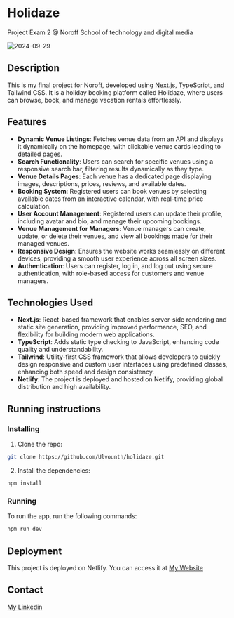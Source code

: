 <h1>Holidaze</h1>
<p>Project Exam 2 @ Noroff School of technology and digital media</p>

![2024-09-29](https://github.com/user-attachments/assets/ed68cb9b-c4ce-4c5e-a770-67083d7623d3)


## Description

This is my final project for Noroff, developed using Next.js, TypeScript, and Tailwind CSS. It is a holiday booking platform called Holidaze, where users can browse, book, and manage vacation rentals effortlessly.

## Features

- **Dynamic Venue Listings**: Fetches venue data from an API and displays it dynamically on the homepage, with clickable venue cards leading to detailed pages.
- **Search Functionality**: Users can search for specific venues using a responsive search bar, filtering results dynamically as they type.
- **Venue Details Pages**: Each venue has a dedicated page displaying images, descriptions, prices, reviews, and available dates.
- **Booking System**: Registered users can book venues by selecting available dates from an interactive calendar, with real-time price calculation.
- **User Account Management**: Registered users can update their profile, including avatar and bio, and manage their upcoming bookings.
- **Venue Management for Managers**: Venue managers can create, update, or delete their venues, and view all bookings made for their managed venues.
- **Responsive Design**: Ensures the website works seamlessly on different devices, providing a smooth user experience across all screen sizes.
- **Authentication**: Users can register, log in, and log out using secure authentication, with role-based access for customers and venue managers.

## Technologies Used

- **Next.js**: React-based framework that enables server-side rendering and static site generation, providing improved performance, SEO, and flexibility for building modern web applications.
- **TypeScript**: Adds static type checking to JavaScript, enhancing code quality and understandability.
- **Tailwind**: Utility-first CSS framework that allows developers to quickly design responsive and custom user interfaces using predefined classes, enhancing both speed and design consistency.
- **Netlify**: The project is deployed and hosted on Netlify, providing global distribution and high availability.



## Running instructions

### Installing

1. Clone the repo:

```bash
git clone https://github.com/Ulvounth/holidaze.git
```

2. Install the dependencies:

```
npm install
```

### Running

To run the app, run the following commands:

```bash
npm run dev
```

## Deployment

This project is deployed on Netlify. You can access it at [My Website](https://infnity-goods.netlify.app/)

## Contact

[My Linkedin](https://www.linkedin.com/in/andreas-ulvund-98066376/)
